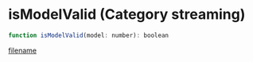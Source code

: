 # isModelValid (Category streaming)

```js
function isModelValid(model: number): boolean
```

[filename](isModelValid_m.md ':include')